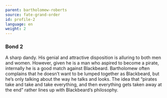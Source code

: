 ```yaml
---
parent: bartholomew-roberts
source: fate-grand-order
id: profile-2
language: en
weight: 2
---
```


### Bond 2

A sharp dandy. His genial and attractive disposition is alluring to both men and women.
However, given he is a man who aspired to become a pirate, internally he is a good match against Blackbeard.
Bartholomew often complains that he doesn’t want to be lumped together as Blackbeard, but he’s only talking about the way he talks and looks. The idea that “pirates take and take and take everything, and then everything gets taken away at the end” rather lines up with Blackbeard’s philosophy.

